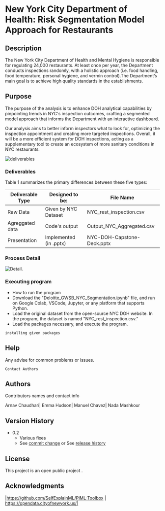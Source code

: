 # New York City Department of Health: Risk Segmentation Model Approach for Restaurants

## Description

The New York City Department of Health and Mental Hygiene is responsible for regulating 24,000 restaurants. At least once per year, the Department conducts inspections randomly, with a holistic approach (i.e. food handling, food temperature, personal hygiene, and vermin control).The Department’s main goal is to achieve high quality standards in the establishments.

## Purpose
The purpose of the analysis is to enhance DOH analytical capabilities by pinpointing trends in NYC's inspection outcomes, crafting a segmented model approach that informs the Department with an interactive dashboard.

Our analysis aims to better inform inspectors what to look for, optimizing the inspection appointment and creating more targeted inspections. Overall, it will be a more efficient system for DOH inspections, acting as a supplementary tool to create an ecosystem of more sanitary conditions in NYC restaurants.  


![deliverables](https://github.com/mchc7/Practicum---Group-10-/blob/main/deliverables_mapping.png)
### Deliverables
Table 1 summarizes the primary differences between these five types:

| Deliverable Type | Designed to be:|File Name
| --- | --- | --- |
| Raw Data | Given by NYC Dataset |NYC_rest_inspection.csv
| Agreggated data  |Code's output |Output_NYC_Aggregated.csv
| Presentation |Implemented (in .pptx) |NYC-DOH-Capstone-Deck.pptx

### Process Detail

![Detail](https://github.com/mchc7/Practicum---Group-10-/blob/main/notebook_process.png).


### Executing program

* How to run the program
* Download the "Deloitte_GWSB_NYC_Segmentation.ipynb" file, and run on Google Colab, VSCode, Jupyter, or any platform that supports Python.
* Load the original dataset from the open-source NYC DOH website. In the program, the dataset is named "NYC_rest_inspection.csv."
* Load the packages necessary, and execute the program.
```
installing given packages
```

## Help

Any advise for common problems or issues.
```
Contact Authors 
```

## Authors

Contributors names and contact info

Arnav Chaudhari|
Emma Hudson|
Manuel Chavez|
Nada Mashkour

## Version History

* 0.2
    * Various fixes 
    * See [commit change]() or See [release history]()


## License

This project is an open public project .

## Acknowledgments
|https://github.com/SelfExplainML/PiML-Toolbox |
https://opendata.cityofnewyork.us/|


